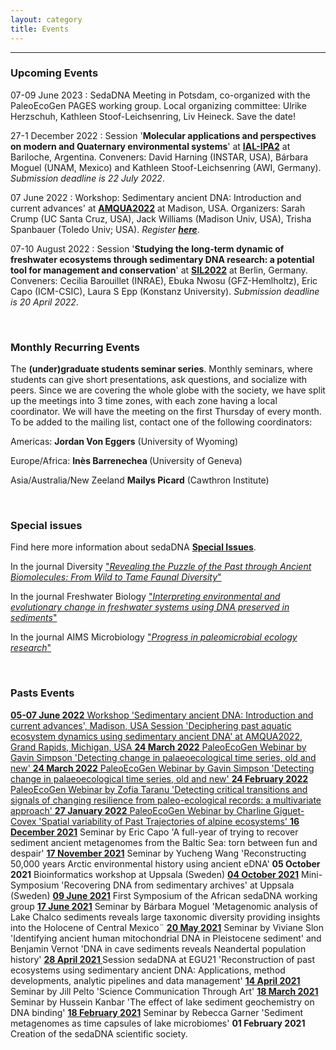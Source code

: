 ```yaml
---
layout: category
title: Events
---
```


---

<div class="intro">
<h3 class="section-title underline">Upcoming Events</h3>
<p>07-09 June 2023 : SedaDNA Meeting in Potsdam, co-organized with the PaleoEcoGen PAGES working group. Local organizing committee: Ulrike Herzschuh, Kathleen Stoof-Leichsenring, Liv Heineck. Save the date!</p> 
<p>27-1 December 2022 : Session '<b>Molecular applications and perspectives on modern and Quaternary environmental systems</b>' at  <a href="https://www.ial-ipa2022.com/" target="_blank"><b>IAL-IPA2</b></a> at Bariloche, Argentina. Conveners: David Harning (INSTAR, USA), Bárbara Moguel (UNAM, Mexico) and Kathleen Stoof-Leichsenring (AWI, Germany). <i>Submission deadline is 22 July 2022</i>.</p> 
<p>07 June 2022 : Workshop: Sedimentary ancient DNA: Introduction and current advances<b></b>' at  <a href="https://sites.google.com/wisc.edu/amqua2022-madison/workshops-and-field-trips?authuser=0/" target="_blank"><b>AMQUA2022</b></a> at Madison, USA. Organizers: Sarah Crump (UC Santa Cruz, USA), Jack Williams (Madison Univ, USA), Trisha Spanbauer (Toledo Univ; USA). <i>Register <a href="https://docs.google.com/forms/d/1K2gAj7aUh4EQ411HN8lFgDiy9xeqAV0fBqVmwxHVNio/viewform?ts=624ca94b&edit_requested=true" target="_blank"><b>here</b></a></i>.</p>  
<p>07-10 August 2022 : Session '<b>Studying the long-term dynamic of freshwater ecosystems through sedimentary DNA research: a potential tool for management and conservation</b>' at  <a href="https://www.sil2022.org/" target="_blank"><b>SIL2022</b></a> at Berlin, Germany. Conveners: Cecilia Barouillet (INRAE), Ebuka Nwosu (GFZ-Hemlholtz), Eric Capo (ICM-CSIC), Laura S Epp (Konstanz University). <i>Submission deadline is 20 April 2022</i>.</p>  
<br>  
 
 <h3 class="section-title underline">Monthly Recurring Events</h3>

 <p> The <b>(under)graduate students seminar series</b>. Monthly seminars, where students can give short presentations, ask questions, and socialize with peers. Since we are covering the whole globe with the society, we have split up the meetings into 3 time zones, with each zone having a local coordinator. We will have the meeting on the first Thursday of every month. To be added to the mailing list, contact one of the following coordinators: </p>
 <p>Americas: <b>Jordan Von Eggers</b> (University of Wyoming)</p>
 <p>Europe/Africa: <b>Inès Barrenechea </b>(University of Geneva)</p>
 <p>Asia/Australia/New Zeeland <b>Mailys Picard</b> (Cawthron Institute)</p>
 <br>
 
<h3 class="section-title underline">Special issues</h3> 
<p>Find here more information about sedaDNA <a href="/category/si.html" target="_blank"><b>Special Issues</b></a>.</p>
<p>In the journal Diversity <a href="https://www.mdpi.com/journal/diversity/special_issues/ancient_faunal_diversity" target="_blank">"<i>Revealing the Puzzle of the Past through Ancient Biomolecules: From Wild to Tame Faunal Diversity</i>"</a></p>
<p>In the journal Freshwater Biology <a href="https://ercapo.wixsite.com/sedadna-society/specialissue" target="_blank">"<i>Interpreting environmental and evolutionary change in freshwater systems using DNA preserved in sediments</i>"</a></p>
<p>In the journal AIMS Microbiology <a href="https://www.aimspress.com/aimsmicro/article/6064/special-articles" target="_blank">"<i>Progress in paleomicrobial ecology research</i>"</a></p>
<br>  
<h3 class="section-title underline">Pasts Events</h3>
 <p><a href="https://sites.google.com/wisc.edu/amqua2022-madison/workshops-and-field-trips?authuser=0/" target="_blank"><b>05-07 June 2022</b> Workshop 'Sedimentary ancient DNA: Introduction and current advances', Madison, USA <a href="https://jasm2022.aquaticsocieties.org/" target="_blank", 14-20 May 2022</a> Session 'Deciphering past aquatic ecosystem dynamics using sedimentary ancient DNA' at AMQUA2022, Grand Rapids, Michigan, USA <b>24 March 2022</b> PaleoEcoGen Webinar by Gavin Simpson 'Detecting change in palaeoecological time series, old and new' <b>24 March 2022</b> PaleoEcoGen Webinar by Gavin Simpson 'Detecting change in palaeoecological time series, old and new' <b>24 February 2022</b> PaleoEcoGen Webinar by Zofia Taranu 'Detecting critical transitions and signals of changing resilience from paleo-ecological records: a multivariate approach' <b>27 January 2022</b> PaleoEcoGen Webinar by Charline Giguet-Covex 'Spatial variability of Past Trajectories of alpine ecosystems' <b>16 December 2021</b></a> Seminar by Eric Capo 'A full-year of trying to recover sediment ancient metagenomes from the Baltic Sea: torn between fun and despair' <a href="https://www.youtube.com/watch?v=uvcxcCdyEr8" target="_blank"><b>17 November 2021</b></a> Seminar by Yucheng Wang 'Reconstructing 50,000 years Arctic environmental history using ancient eDNA' <b>05 October 2021</b> Bioinformatics workshop at Uppsala (Sweden) <a href="https://www.youtube.com/watch?v=-57oTu1CrpU" target="_blank"><b>04 October 2021</b></a> Mini-Symposium 'Recovering DNA from sedimentary archives' at Uppsala (Sweden) <a href="https://www.youtube.com/watch?v=17sp_5l928s" target="_blank"><b>09 June 2021</b></a> First Symposium of the African sedaDNA working group <a href="https://www.youtube.com/watch?v=ioBCcIICxwQ" target="_blank"><b>17 June 2021</b></a> Seminar by Bárbara Moguel 'Metagenomic analysis of Lake Chalco sediments reveals large taxonomic diversity providing insights into the Holocene of Central Mexico¨ <a href="https://www.youtube.com/watch?v=0QYkxPMCQuk" target="_blank"><b>20 May 2021</b></a> Seminar by Viviane Slon 'Identifying ancient human mitochondrial DNA in Pleistocene sediment' and Benjamin Vernot 'DNA in cave sediments reveals Neandertal population history' <a href="https://meetingorganizer.copernicus.org/EGU21/session/38812" target="_blank"><b>28 April 2021 </b></a>  Session sedaDNA at EGU21 'Reconstruction of past ecosystems using sedimentary ancient DNA: Applications, method developments, analytic pipelines and data management' <a href="https://www.youtube.com/watch?v=ZPYRj8lIn-c" target="_blank"><b>14 April 2021 </b></a> Seminar by Jill Pelto 'Science Communication Through Art' <a href="https://www.youtube.com/watch?v=59ZmHbODaUk" target="_blank"><b>18 March 2021 </b></a> Seminar by Hussein Kanbar 'The effect of lake sediment geochemistry on DNA binding' <a href="https://www.youtube.com/watch?v=0xt41PY25Xs" target="_blank"><b>18 February 2021</b></a> Seminar by Rebecca Garner 'Sediment metagenomes as time capsules of lake microbiomes' <b>01 February 2021</b> Creation of the sedaDNA scientific society.</p>
</div>
